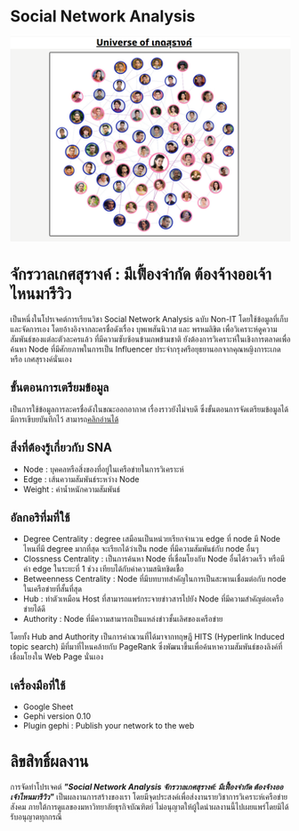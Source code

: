 # Social Network Analysis  
![](https://github.com/PamVarPun/sna_project/blob/main/image/cover.png)

# จักรวาลเกศสุรางค์ : มีเฟื้องจำกัด ต้องจ้างออเจ้าไหนมารีวิว
เป็นหนึ่งในโปรเจคต์การเรียนวิชา Social Network Analysis ฉบับ Non-IT โดยใช้ข้อมูลที่เก็บและจัดการเอง โดยอ้างอิงจากละครชื่อดังเรื่อง บุพเพสันนิวาส และ พรหมลิขิต เพื่อวิเคราะห์ดูความสัมพันธ์ของแต่ละตัวละครแล้ว ที่มีความซับซ้อนข้ามภพข้ามชาติ ยังต้องการวิเคราะห์ในเชิงการตลาดเพื่อค้นหา Node ที่มีศักยภาพในการเป็น Influencer ประจำกรุงศรีอยุธยานอกจากคุณหญิงการะเกด หรือ เกศสุรางค์นั่นเอง

## ขั้นตอนการเตรียมข้อมูล
เป็นการใช้ข้อมูลการละครชื่อดังในขณะออกอากาศ เรื่องราวยังไม่จบดี ซึ่งขั้นตอนการจัดเตรียมข้อมูลได้มีการเขีบยบันทึกไว้ สามารถ[คลิกอ่านได้](https://medium.com/@foxypun/บันทึกการทำ-social-network-analysis-ของจักวาลเกดสุรางค์-ด้วย-gephi-452269f0209e "[คลิกอ่านได้]")

## สิ่งที่ต้องรู้เกี่ยวกับ SNA
- Node : บุคคลหรือสิ่งของที่อยู่ในเครือข่ายในการวิเคราะห์
- Edge : เส้นความสัมพันธ์ระหว่าง Node
- Weight : ค่าน้ำหนักความสัมพันธ์

## อัลกอริทึ่มที่ใช้
- Degree Centrality : degree เสมือนเป็นหน่วยเรียกจำนวน edge ที่ node มี Node ไหนที่มี degree มากที่สุด จะเรียกได้ว่าเป็น node ที่มีความสัมพันธ์กับ node อื่นๆ
- Clossness Centrality : เป็นการค้นหา Node ที่เชื่อมโยงกับ Node อื่นได้รวดเร็ว หรือมีค่า edge ในระยะที่ 1 ช่วง เทียบได้กับค่าความสนิทชิดเชื้อ
- Betweenness Centrality : Node ที่มีบทบาทสำคัญในการเป็นสะพานเชื่อมต่อกับ node ในเครือข่ายที่สั้นที่สุด
- Hub : ทำตัวเหมือน Host ที่สามารถแพร่กระจายข่าวสารไปยัง Node ที่มีความสำคัญต่อเครือข่ายได้ดี
- Authority : Node ที่มีความสามารถเป็นแหล่งข่าวชั้นเลิศของเครือข่าย

โดยทั้ง Hub and Authority เป็นการคำณวนที่ได้มาจากทฤษฎี HITS (Hyperlink Induced topic search) มีที่มาที่ไหนคล้ายกับ PageRank ซึ่งพัฒนาขึ้นเพื่อค้นหาความสัมพันธ์ของลิงค์ที่เชื่อมโยงใน Web Page นั่นเอง 

## เครื่องมือที่ใช้
- Google Sheet
- Gephi version 0.10
- Plugin gephi : Publish your network to the web

# ลิขสิทธิ์ผลงาน
การจัดทำโปรเจคต์ ***"Social Network Analysis จักรวาลเกศสุรางค์: มีเฟื้องจำกัด ต้องจ้างออเจ้าไหนมารีวิว"*** เป็นผลงานการสร้างของเรา โดยมีจุดประสงค์เพื่อส่งงานรายวิชาการวิเคราะห์เครือข่ายสังคม ภายใต้การดูแลของมหาวิทยาลัยธุรกิจบัณฑิตย์ ไม่อนุญาตให้ผู้ใดนำผลงานนี้ไปเผยแพร่โดยมิได้รับอนุญาตทุกกรณี


